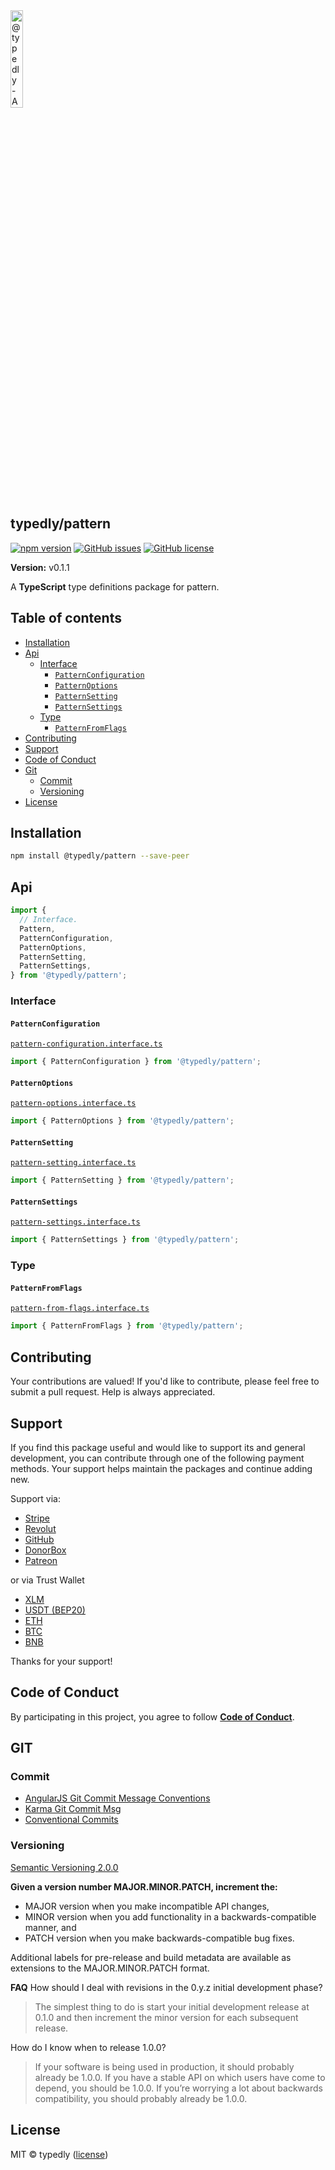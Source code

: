 
<a href="https://www.typescriptlang.org/">
  <img
    src="https://avatars.githubusercontent.com/u/189665258?s=400&u=712e292bae048947d1f7d2020d7d38875c40e63a&v=4"
    width="20%"
    title="@typedly - A collection of TypeScript packages for precise, type-safe development."
  />
</a>

## typedly/pattern

<!-- npm badge -->
[![npm version][typedly-npm-badge-svg]][typedly-npm-badge]
[![GitHub issues][typedly-badge-issues]][typedly-issues]
[![GitHub license][typedly-badge-license]][typedly-license]

**Version:** v0.1.1

A **TypeScript** type definitions package for pattern.

## Table of contents

- [Installation](#installation)
- [Api](#api)
  - [Interface](#interface)
    - [`PatternConfiguration`](#patternconfiguration)
    - [`PatternOptions`](#patternoptions)
    - [`PatternSetting`](#patternsetting)
    - [`PatternSettings`](#patternsettings)
  - [Type](#type)
    - [`PatternFromFlags`](#patternfromflags)
- [Contributing](#contributing)
- [Support](#support)
- [Code of Conduct](#code-of-conduct)
- [Git](#git)
  - [Commit](#commit)
  - [Versioning](#versioning)
- [License](#license)

## Installation

```bash
npm install @typedly/pattern --save-peer
```

## Api

```typescript
import {
  // Interface.
  Pattern,
  PatternConfiguration,
  PatternOptions,
  PatternSetting,
  PatternSettings,
} from '@typedly/pattern';
```

### Interface

#### `PatternConfiguration`

[`pattern-configuration.interface.ts`](https://github.com/typedly/pattern/blob/main/src/lib/interface/pattern-configuration.interface.ts)

```typescript
import { PatternConfiguration } from '@typedly/pattern';

```

#### `PatternOptions`

[`pattern-options.interface.ts`](https://github.com/typedly/pattern/blob/main/src/lib/interface/pattern-options.interface.ts)

```typescript
import { PatternOptions } from '@typedly/pattern';

```

#### `PatternSetting`

[`pattern-setting.interface.ts`](https://github.com/typedly/pattern/blob/main/src/lib/interface/pattern-setting.interface.ts)

```typescript
import { PatternSetting } from '@typedly/pattern';

```

#### `PatternSettings`

[`pattern-settings.interface.ts`](https://github.com/typedly/pattern/blob/main/src/lib/interface/pattern-settings.interface.ts)

```typescript
import { PatternSettings } from '@typedly/pattern';

```

### Type

#### `PatternFromFlags`

[`pattern-from-flags.interface.ts`](https://github.com/typedly/pattern/blob/main/src/lib/interface/pattern-from-flags.interface.ts)

```typescript
import { PatternFromFlags } from '@typedly/pattern';

```

## Contributing

Your contributions are valued! If you'd like to contribute, please feel free to submit a pull request. Help is always appreciated.

## Support

If you find this package useful and would like to support its and general development, you can contribute through one of the following payment methods. Your support helps maintain the packages and continue adding new.

Support via:

- [Stripe](https://donate.stripe.com/dR614hfDZcJE3wAcMM)
- [Revolut](https://checkout.revolut.com/pay/048b10a3-0e10-42c8-a917-e3e9cb4c8e29)
- [GitHub](https://github.com/sponsors/angular-package/sponsorships?sponsor=sciborrudnicki&tier_id=83618)
- [DonorBox](https://donorbox.org/become-a-sponsor-to-the-angular-package?default_interval=o)
- [Patreon](https://www.patreon.com/checkout/angularpackage?rid=0&fan_landing=true&view_as=public)

or via Trust Wallet

- [XLM](https://link.trustwallet.com/send?coin=148&address=GAFFFB7H3LG42O6JA63FJDRK4PP4JCNEOPHLGLLFH625X2KFYQ4UYVM4)
- [USDT (BEP20)](https://link.trustwallet.com/send?coin=20000714&address=0xA0c22A2bc7E37C1d5992dFDFFeD5E6f9298E1b94&token_id=0x55d398326f99059fF775485246999027B3197955)
- [ETH](https://link.trustwallet.com/send?coin=60&address=0xA0c22A2bc7E37C1d5992dFDFFeD5E6f9298E1b94)
- [BTC](https://link.trustwallet.com/send?coin=0&address=bc1qnf709336tfl57ta5mfkf4t9fndhx7agxvv9svn)
- [BNB](https://link.trustwallet.com/send?coin=20000714&address=0xA0c22A2bc7E37C1d5992dFDFFeD5E6f9298E1b94)

Thanks for your support!

## Code of Conduct

By participating in this project, you agree to follow **[Code of Conduct](https://www.contributor-covenant.org/version/2/1/code_of_conduct/)**.

## GIT

### Commit

- [AngularJS Git Commit Message Conventions][git-commit-angular]
- [Karma Git Commit Msg][git-commit-karma]
- [Conventional Commits][git-commit-conventional]

### Versioning

[Semantic Versioning 2.0.0][git-semver]

**Given a version number MAJOR.MINOR.PATCH, increment the:**

- MAJOR version when you make incompatible API changes,
- MINOR version when you add functionality in a backwards-compatible manner, and
- PATCH version when you make backwards-compatible bug fixes.

Additional labels for pre-release and build metadata are available as extensions to the MAJOR.MINOR.PATCH format.

**FAQ**
How should I deal with revisions in the 0.y.z initial development phase?

> The simplest thing to do is start your initial development release at 0.1.0 and then increment the minor version for each subsequent release.

How do I know when to release 1.0.0?

> If your software is being used in production, it should probably already be 1.0.0. If you have a stable API on which users have come to depend, you should be 1.0.0. If you’re worrying a lot about backwards compatibility, you should probably already be 1.0.0.

## License

MIT © typedly ([license][typedly-license])

<!-- This package: typedly  -->
  <!-- GitHub: badges -->
  [typedly-badge-issues]: https://img.shields.io/github/issues/typedly/pattern
  [typedly-badge-forks]: https://img.shields.io/github/forks/typedly/pattern
  [typedly-badge-stars]: https://img.shields.io/github/stars/typedly/pattern
  [typedly-badge-license]: https://img.shields.io/github/license/typedly/pattern
  <!-- GitHub: badges links -->
  [typedly-issues]: https://github.com/typedly/pattern/issues
  [typedly-forks]: https://github.com/typedly/pattern/network
  [typedly-license]: https://github.com/typedly/pattern/blob/master/LICENSE
  [typedly-stars]: https://github.com/typedly/pattern/stargazers
<!-- This package -->

<!-- Package: typedly -->
  <!-- npm -->
  [typedly-npm-badge-svg]: https://badge.fury.io/js/@typedly%2Fpattern.svg
  [typedly-npm-badge]: https://badge.fury.io/js/@typedly%2Fpattern

<!-- GIT -->
[git-semver]: http://semver.org/

<!-- GIT: commit -->
[git-commit-angular]: https://gist.github.com/stephenparish/9941e89d80e2bc58a153
[git-commit-karma]: http://karma-runner.github.io/0.10/dev/git-commit-msg.html
[git-commit-conventional]: https://www.conventionalcommits.org/en/v1.0.0/
